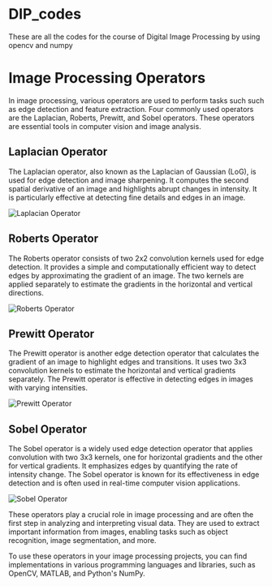 # DIP_codes
These are all the codes for the course of Digital Image Processing by using opencv and numpy
# Image Processing Operators

In image processing, various operators are used to perform tasks such such as edge detection and feature extraction. Four commonly used operators are the Laplacian, Roberts, Prewitt, and Sobel operators. These operators are essential tools in computer vision and image analysis.

## Laplacian Operator

The Laplacian operator, also known as the Laplacian of Gaussian (LoG), is used for edge detection and image sharpening. It computes the second spatial derivative of an image and highlights abrupt changes in intensity. It is particularly effective at detecting fine details and edges in an image.

![Laplacian Operator](images/laplacian.png)

## Roberts Operator

The Roberts operator consists of two 2x2 convolution kernels used for edge detection. It provides a simple and computationally efficient way to detect edges by approximating the gradient of an image. The two kernels are applied separately to estimate the gradients in the horizontal and vertical directions.

![Roberts Operator](images/roberts.png)

## Prewitt Operator

The Prewitt operator is another edge detection operator that calculates the gradient of an image to highlight edges and transitions. It uses two 3x3 convolution kernels to estimate the horizontal and vertical gradients separately. The Prewitt operator is effective in detecting edges in images with varying intensities.

![Prewitt Operator](images/prewitt.png)

## Sobel Operator

The Sobel operator is a widely used edge detection operator that applies convolution with two 3x3 kernels, one for horizontal gradients and the other for vertical gradients. It emphasizes edges by quantifying the rate of intensity change. The Sobel operator is known for its effectiveness in edge detection and is often used in real-time computer vision applications.

![Sobel Operator](images/sobel.png)

These operators play a crucial role in image processing and are often the first step in analyzing and interpreting visual data. They are used to extract important information from images, enabling tasks such as object recognition, image segmentation, and more.

To use these operators in your image processing projects, you can find implementations in various programming languages and libraries, such as OpenCV, MATLAB, and Python's NumPy.
